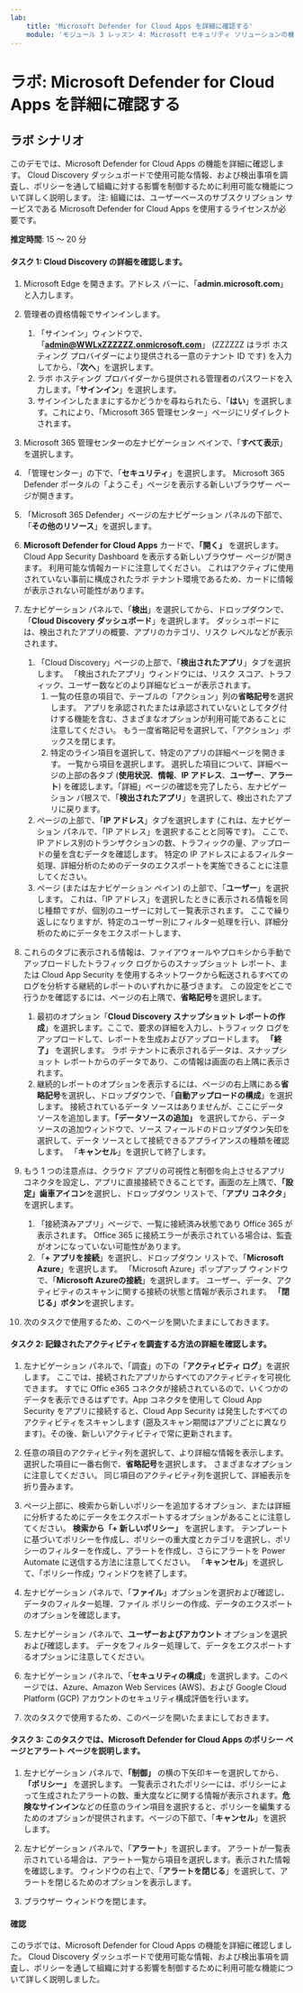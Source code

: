```yaml
---
lab:
    title: 'Microsoft Defender for Cloud Apps を詳細に確認する'
    module: 'モジュール 3 レッスン 4: Microsoft セキュリティ ソリューションの機能を説明する: Microsoft 365 Defender を使用した脅威に対する保護について説明する'
---
```



# ラボ: Microsoft Defender for Cloud Apps を詳細に確認する

## ラボ シナリオ
このデモでは、Microsoft Defender for Cloud Apps の機能を詳細に確認します。  Cloud Discovery ダッシュボードで使用可能な情報、および検出事項を調査し、ポリシーを通して組織に対する影響を制御するために利用可能な機能について詳しく説明します。  注:  組織には、ユーザーベースのサブスクリプション サービスである Microsoft Defender for Cloud Apps を使用するライセンスが必要です。 

**推定時間**: 15 ～ 20 分

#### タスク 1: Cloud Discovery の詳細を確認します。

1.	Microsoft Edge を開きます。アドレス バーに、「**admin.microsoft.com**」と入力します。

1. 管理者の資格情報でサインインします。
    1. 「サインイン」ウィンドウで、「**admin@WWLxZZZZZZ.onmicrosoft.com**」 (ZZZZZZ はラボ ホスティング プロバイダーにより提供される一意のテナント ID です) を入力してから、「**次へ**」を選択します。
    1. ラボ ホスティング プロバイダーから提供される管理者のパスワードを入力します。「**サインイン**」を選択します。
    1. サインインしたままにするかどうかを尋ねられたら、「**はい**」を選択します。これにより、「Microsoft 365 管理センター」ページにリダイレクトされます。

1. Microsoft 365 管理センターの左ナビゲーション ペインで、「**すべて表示**」を選択します。

1. 「管理センター」の下で、「**セキュリティ**」を選択します。  Microsoft 365 Defender ポータルの「ようこそ」ページを表示する新しいブラウザー ページが開きます。  

1. 「Microsoft 365 Defender」ページの左ナビゲーション パネルの下部で、「**その他のリソース**」を選択します。

1. **Microsoft Defender for Cloud Apps** カードで、**「開く」** を選択します。  Cloud App Security Dashboard を表示する新しいブラウザー ページが開きます。  利用可能な情報カードに注意してください。  これはアクティブに使用されていない事前に構成されたラボ テナント環境であるため、カードに情報が表示されない可能性があります。  

1. 左ナビゲーション パネルで、「**検出**」を選択してから、ドロップダウンで、「**Cloud Discovery ダッシュボード**」を選択します。  ダッシュボードには、検出されたアプリの概要、アプリのカテゴリ、リスク レベルなどが表示されます。  
    1. 「Cloud Discovery」ページの上部で、「**検出されたアプリ**」タブを選択します。  「検出されたアプリ」ウィンドウには、リスク スコア、トラフィック、ユーザー数などのより詳細なビューが表示されます。
        1. 一覧の任意の項目で、テーブルの「アクション」列の**省略記号**を選択します。  アプリを承認されたまたは承認されていないとしてタグ付けする機能を含む、さまざまなオプションが利用可能であることに注意してください。  もう一度省略記号を選択して、「アクション」ボックスを閉じます。
        1. 特定のライン項目を選択して、特定のアプリの詳細ページを開きます。  一覧から項目を選択します。  選択した項目について、詳細ページの上部の各タブ  (**使用状況**、**情報**、**IP アドレス**、**ユーザー**、**アラート**) を確認します。「詳細」ページの確認を完了したら、左ナビゲーション パ根スで、「**検出されたアプリ**」を選択して、検出されたアプリに戻ります。
    1. ページの上部で、「**IP アドレス**」タブを選択します (これは、左ナビゲーション パネルで、「IP アドレス」を選択することと同等です)。  ここで、IP アドレス別のトランザクションの数、トラフィックの量、アップロードの量を含むデータを確認します。  特定の IP アドレスによるフィルター処理、詳細分析のためのデータのエクスポートを実施できることに注意してください。
    1. ページ (または左ナビゲーション ペイン) の上部で、「**ユーザー**」を選択します。  これは、「IP アドレス」を選択したときに表示される情報を同じ種類ですが、個別のユーザーに対して一覧表示されます。  ここで繰り返しになりますが、特定のユーザー別にフィルター処理を行い、詳細分析のためにデータをエクスポートします、

1. これらのタブに表示される情報は、ファイアウォールやプロキシから手動でアップロードしたトラフィック ログからのスナップショット レポート、または Cloud App Security を使用するネットワークから転送されるすべてのログを分析する継続的レポートのいずれかに基づきます。  この設定をどこで行うかを確認するには、ページの右上隅で、**省略記号**を選択します。
    1. 最初のオプション「**Cloud Discovery スナップショット レポートの作成**」を選択します。ここで、要求の詳細を入力し、トラフィック ログをアップロードして、レポートを生成およびアップロードします。  **「終了」** を選択します。  ラボ テナントに表示されるデータは、スナップショット レポートからのデータであり、この情報は画面の右上隅に表示されます。
    1. 継続的レポートのオプションを表示するには、ページの右上隅にある**省略記号**を選択し、ドロップダウンで、「**自動アップロードの構成**」を選択します。  接続されているデータ ソースはありませんが、ここにデータ ソースを追加します。**「データソースの追加」** を選択してから、データ ソースの追加ウィンドウで、ソース フィールドのドロップダウン矢印を選択して、データ ソースとして接続できるアプライアンスの種類を確認します。  「**キャンセル**」を選択して終了します。

1. もう 1 つの注意点は、クラウド アプリの可視性と制御を向上させるアプリ コネクタを設定し、アプリに直接接続できることです。画面の左上隅で、**「設定」歯車アイコン**を選択し、ドロップダウン リストで、「**アプリ コネクタ**」を選択します。  
    1. 「接続済みアプリ」ページで、一覧に接続済み状態であり Office 365 が表示されます。  Office 365 に接続エラーが表示されている場合は、監査がオンになっていない可能性があります。
    1. 「**+ アプリを接続**」を選択し、ドロップダウン リストで、「**Microsoft Azure**」を選択します。  「Microsoft Azure」ポップアップ ウィンドウで、「**Microsoft Azureの接続**」を選択します。  ユーザー、データ、アクティビティのスキャンに関する接続の状態と情報が表示されます。  **「閉じる」ボタン**を選択します。

1. 次のタスクで使用するため、このページを開いたままにしておきます。

#### タスク 2: 記録されたアクティビティを調査する方法の詳細を確認します。

1. 左ナビゲーション パネルで、「調査」の下の「**アクティビティ ログ**」を選択します。  ここでは、接続されたアプリからすべてのアクティビティを可視化できます。   すでに Offic e365 コネクタが接続されているので、いくつかのデータを表示できるはずです。App コネクタを使用して Cloud App Security をアプリに接続すると、Cloud App Security は発生したすべてのアクティビティをスキャンします (遡及スキャン期間はアプリごとに異なります)。その後、新しいアクティビティで常に更新されます。  

1. 任意の項目のアクティビティ列を選択して、より詳細な情報を表示します。選択した項目に一番右側で、**省略記号**を選択します。  さまざまなオプションに注意してください。  同じ項目のアクティビティ列を選択して、詳細表示を折り畳みます。

1. ページ上部に、検索から新しいポリシーを追加するオプション、または詳細に分析するためにデータをエクスポートするオプションがあることに注意してください。  **検索から「+ 新しいポリシー」** を選択します。  テンプレートに基づいてポリシーを作成し、ポリシーの重大度とカテゴリを選択し、ポリシーのフィルターを作成し、アラートを作成し、さらにアラートを Power Automate に送信する方法に注意してください。  「**キャンセル**」を選択して、「ポリシー作成」ウィンドウを終了します。

1. 左ナビゲーション パネルで、「**ファイル**」オプションを選択および確認し、データのフィルター処理、ファイル ポリシーの作成、データのエクスポートのオプションを確認します。  

1. 左ナビゲーション パネルで、**ユーザーおよびアカウント** オプションを選択および確認します。  データをフィルター処理して、データをエクスポートするオプションに注意してください。

1. 左ナビゲーション パネルで、「**セキュリティの構成**」を選択します。このページでは、Azure、Amazon Web Services (AWS)、および Google Cloud Platform (GCP) アカウントのセキュリティ構成評価を行います。

1. 次のタスクで使用するため、このページを開いたままにしておきます。


#### タスク 3: このタスクでは、Microsoft Defender for Cloud Apps のポリシー ページとアラート ページを説明します。

1. 左ナビゲーション パネルで、**「制御」** の横の下矢印キーを選択してから、**「ポリシー」** を選択します。  一覧表示されたポリシーには、ポリシーによって生成されたアラートの数、重大度などに関する情報が表示されます。**危険なサインイン**などの任意のライン項目を選択すると、ポリシーを編集するためのオプションが提供されます。ページの下部で、「**キャンセル**」を選択します。 

1. 左ナビゲーション パネルで、「**アラート**」を選択します。  アラートが一覧表示されている場合は、アラート一覧から項目を選択します。表示された情報を確認します。  ウィンドウの右上で、「**アラートを閉じる**」を選択して、アラートを閉じるためのオプションを表示します。  

1. ブラウザー ウィンドウを閉じます。

#### 確認
このラボでは、Microsoft Defender for Cloud Apps の機能を詳細に確認しました。  Cloud Discovery ダッシュボードで使用可能な情報、および検出事項を調査し、ポリシーを通して組織に対する影響を制御するために利用可能な機能について詳しく説明しました。
